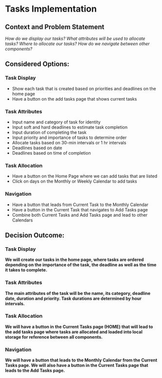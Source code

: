 # Tasks Implementation

## Context and Problem Statement
*How do we display our tasks? What attributes will be used to allocate tasks? Where to allocate our tasks? How do we navigate between other components?*

## Considered Options:

### Task Display
- Show each task that is created based on priorities and deadlines on the home page
- Have a button on the add tasks page that shows current tasks

### Task Attributes
- Input name and category of task for identity
- Input soft and hard deadlines to estimate task completion
- Input duration of completing the task 
- Input priority and importance of tasks to determine order
- Allocate tasks based on 30-min intervals or 1 hr intervals
- Deadlines based on date
- Deadlines based on time of completion

### Task Allocation
- Have a button on the Home Page where we can add tasks that are listed
- Click on days on the Monthly or Weekly Calendar to add tasks

### Navigation
- Have a button that leads from Current Task to the Monthly Calendar
- Have a button in the Current Task that navigates to Add Tasks page
- Combine both Current Tasks and Add Tasks page and lead to other Calendars

## Decision Outcome: 

### Task Display
**We will create our tasks in the home page, where tasks are ordered depending on the importance of the task, the deadline as well as the time it takes to complete.**

### Task Attributes
**The main attributes of the task will be the name, its category, deadline date, duration and priority. Task durations are determined by hour intervals.**

### Task Allocation
**We will have a button in the Current Tasks page (HOME) that will lead to the add tasks page where tasks are allocated and loaded into local storage for reference between all components.**

### Navigation
**We will have a button that leads to the Monthly Calendar from the Current Tasks page. We will also have a button in the Current Tasks page that leads to the Add Tasks page.**
